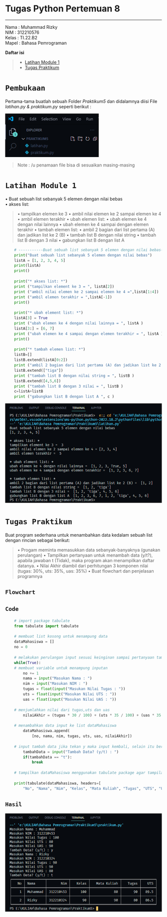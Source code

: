 # Tugas Python Pertemuan 8
___
Nama    : Muhammad Rizky<br>
NIM     : 312210576<br>
Kelas   : TI.22.B2<br>
Mapel   : Bahasa Pemrograman<br>

**Daftar isi**
> * [Latihan Module 1](#latihan-module-1)
> * [Tugas Praktikum](#tugas-praktikum)

# `Pembukaan`
Pertama-tama buatlah sebuah Folder *Praktikum5* dan didalamnya diisi File *latihan.py & praktikum.py* seperti berikut :

![img](img//1.png)
>Note : /u penamaan file bisa di sesuaikan masing-masing

# `Latihan Module 1`
• Buat sebuah list sebanyak 5 elemen dengan nilai bebas<br>
• akses list:
> • tampilkan elemen ke 3
> • ambil nilai elemen ke 2 sampai elemen ke 4
> • ambil elemen terakhir
• ubah elemen list:
> • ubah elemen ke 4 dengan nilai lainnya
> • ubah elemen ke 4 sampai dengan elemen terakhir
• tambah elemen list:
> • ambil 2 bagian dari list pertama (A) dan jadikan list ke 2 (B)
> • tambah list B dengan nilai string
> • tambah list B dengan 3 nilai
> • gabungkan list B dengan list A

```python
    # -----------Buat sebuah list sebanyak 5 elemen dengan nilai bebas--------------
    print("Buat sebuah list sebanyak 5 elemen dengan nilai bebas")
    listA = [1, 2, 3, 4, 5]
    print(listA)
    print()

    print("* akses list: *")
    print ("tampilkan element ke 3 = ", listA[2])
    print ("ambil nilai elemen ke 2 sampai elemen ke 4 =",listA[1:4])
    print ("ambil elemen terakhir = ",listA[-1])
    print()

    print("* ubah element list: *")
    listA[3] = True
    print ("ubah elemen ke 4 dengan nilai lainnya = ", listA )
    listA[3:] = [6, 7]
    print ("ubah elemen ke 4 sampai dengan elemen terakhir = ", listA )
    print()

    print("* tambah elemen list: *")
    listB=[]
    listB.extend(listA[0:2])
    print ("ambil 2 bagian dari list pertama (A) dan jadikan list ke 2 (B) = ", listB )
    listB.extend(["tiga"])
    print ("tambah list B dengan nilai string = ", listB )
    listB.extend([4,5,6])
    print ("tambah list B dengan 3 nilai = ", listB )
    c=listA+listB
    print ("gabungkan list B dengan list A ", c )
   ```
![img](img//2.png)


# `Tugas Praktikum`
Buat program sederhana untuk menambahkan data kedalam sebuah list dengan rincian sebagai berikut:
> • Progam meminta memasukkan data sebanyak-banyaknya (gunakan perulangan)
> • Tampilkan pertanyaan untuk menambah data (y/t?), apabila jawaban t (Tidak), maka program akan menampilkan daftar datanya. • Nilai Akhir diambil dari perhitungan 3 komponen nilai (tugas: 30%, uts: 35%, uas: 35%)
> • Buat flowchart dan penjelasan programnya

## `Flowchart`

## `Code`
```python
    # import package tabulate
    from tabulate import tabulate

    # membuat list kosong untuk menampung data
    dataMahasiswa = []
    no = 0

    # melakukan perulangan input sesuai keinginan sampai pertanyaan tambah data dimunculkan kembali
    while(True):
    # membuat variable untuk menampung inputan
        no += 1
        nama = input("Masukan Nama : ")
        nim = input("Masukan NIM : ")
        tugas = float(input("Masukan Nilai Tugas : "))
        uts = float(input("Masukan Nilai UTS : "))
        uas = float(input("Masukan Nilai UAS : "))
        
    # menjumlahkan nilai dari tugas,uts dan uas
        nilaiAkhir = (tugas * 30 / 100) + (uts * 35 / 100) + (uas * 35 / 100)

    # menambahkan data input ke list dataMahasiswa
        dataMahasiswa.append(
            [no, nama, nim, tugas, uts, uas, nilaiAkhir])

    # input tambah data jika tekan y maka input kembali, selain itu berhenti dan tampilkan data
        tambahData = input("Tambah Data? (y/t) : ")
        if(tambahData == "t"):
            break

    # tampilkan dataMahasiswa menggunakan tabulate package agar tampilan berbentuk table

    print(tabulate(dataMahasiswa, headers=[
        "No", "Nama", "Nim", "Kelas", "Mata Kuliah", "Tugas", "UTS", "UAS", "Nilai Akhir"], tablefmt="fancy_grid"))
```
## `Hasil`
![img](img//3.png)